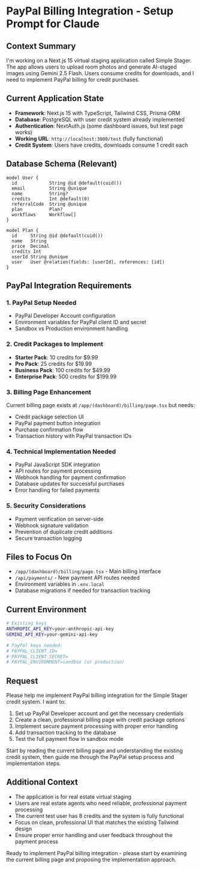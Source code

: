 # PayPal Billing Integration - Setup Prompt for Claude

## Context Summary
I'm working on a Next.js 15 virtual staging application called Simple Stager. The app allows users to upload room photos and generate AI-staged images using Gemini 2.5 Flash. Users consume credits for downloads, and I need to implement PayPal billing for credit purchases.

## Current Application State
- **Framework**: Next.js 15 with TypeScript, Tailwind CSS, Prisma ORM
- **Database**: PostgreSQL with user credit system already implemented
- **Authentication**: NextAuth.js (some dashboard issues, but test page works)
- **Working URL**: `http://localhost:3000/test` (fully functional)
- **Credit System**: Users have credits, downloads consume 1 credit each

## Database Schema (Relevant)
```prisma
model User {
  id            String @id @default(cuid())
  email         String @unique
  name          String?
  credits       Int @default(0)
  referralCode  String @unique
  plan          Plan?
  workflows     Workflow[]
}

model Plan {
  id     String @id @default(cuid())
  name   String
  price  Decimal
  credits Int
  userId String @unique
  user   User @relation(fields: [userId], references: [id])
}
```

## PayPal Integration Requirements

### 1. **PayPal Setup Needed**
- PayPal Developer Account configuration
- Environment variables for PayPal client ID and secret
- Sandbox vs Production environment handling

### 2. **Credit Packages to Implement**
- **Starter Pack**: 10 credits for $9.99
- **Pro Pack**: 25 credits for $19.99  
- **Business Pack**: 100 credits for $49.99
- **Enterprise Pack**: 500 credits for $199.99

### 3. **Billing Page Enhancement**
Current billing page exists at `/app/(dashboard)/billing/page.tsx` but needs:
- Credit package selection UI
- PayPal payment button integration
- Purchase confirmation flow
- Transaction history with PayPal transaction IDs

### 4. **Technical Implementation Needed**
- PayPal JavaScript SDK integration
- API routes for payment processing
- Webhook handling for payment confirmation
- Database updates for successful purchases
- Error handling for failed payments

### 5. **Security Considerations**
- Payment verification on server-side
- Webhook signature validation
- Prevention of duplicate credit additions
- Secure transaction logging

## Files to Focus On
- `/app/(dashboard)/billing/page.tsx` - Main billing interface
- `/api/payments/` - New payment API routes needed
- Environment variables in `.env.local`
- Database migrations if needed for transaction tracking

## Current Environment
```bash
# Existing keys
ANTHROPIC_API_KEY=your-anthropic-api-key
GEMINI_API_KEY=your-gemini-api-key

# PayPal keys needed:
# PAYPAL_CLIENT_ID=
# PAYPAL_CLIENT_SECRET=
# PAYPAL_ENVIRONMENT=sandbox (or production)
```

## Request
Please help me implement PayPal billing integration for the Simple Stager credit system. I want to:

1. Set up PayPal Developer account and get the necessary credentials
2. Create a clean, professional billing page with credit package options
3. Implement secure payment processing with proper error handling
4. Add transaction tracking to the database
5. Test the full payment flow in sandbox mode

Start by reading the current billing page and understanding the existing credit system, then guide me through the PayPal setup process and implementation steps.

## Additional Context
- The application is for real estate virtual staging
- Users are real estate agents who need reliable, professional payment processing
- The current test user has 8 credits and the system is fully functional
- Focus on clean, professional UI that matches the existing Tailwind design
- Ensure proper error handling and user feedback throughout the payment process

Ready to implement PayPal billing integration - please start by examining the current billing page and proposing the implementation approach.